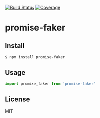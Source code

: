 [![Build Status](https://travis-ci.org/kaelzhang/promise-faker.svg?branch=master)](https://travis-ci.org/kaelzhang/promise-faker)
[![Coverage](https://codecov.io/gh/kaelzhang/promise-faker/branch/master/graph/badge.svg)](https://codecov.io/gh/kaelzhang/promise-faker)
<!-- optional appveyor tst
[![Windows Build Status](https://ci.appveyor.com/api/projects/status/github/kaelzhang/promise-faker?branch=master&svg=true)](https://ci.appveyor.com/project/kaelzhang/promise-faker)
-->
<!-- optional npm version
[![NPM version](https://badge.fury.io/js/promise-faker.svg)](http://badge.fury.io/js/promise-faker)
-->
<!-- optional npm downloads
[![npm module downloads per month](http://img.shields.io/npm/dm/promise-faker.svg)](https://www.npmjs.org/package/promise-faker)
-->
<!-- optional dependency status
[![Dependency Status](https://david-dm.org/kaelzhang/promise-faker.svg)](https://david-dm.org/kaelzhang/promise-faker)
-->

# promise-faker

<!-- description -->

## Install

```sh
$ npm install promise-faker
```

## Usage

```js
import promise_faker from 'promise-faker'
```

## License

MIT
